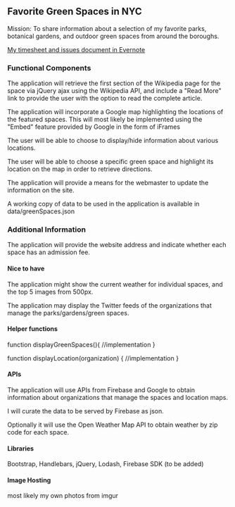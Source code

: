 ## Favorite Green Spaces in NYC
Mission: To share information about a selection of my favorite parks, botanical gardens, and outdoor green spaces from around the boroughs. 

[My timesheet and issues document in Evernote](https://www.evernote.com/shard/s141/sh/c3025c8a-356c-476d-9a7d-0f9f29615ac6/ae7af04b7ab63619)

### Functional Components

The application will retrieve the first section of the Wikipedia page for the space via jQuery ajax using the Wikipedia API, and include a "Read More" link to provide the user with the option to read the complete article.

The application will incorporate a Google map highlighting the locations of the featured spaces. This will most likely be implemented using the "Embed" feature provided by Google in the form of iFrames

The user will be able to choose to display/hide information about various locations.

The user will be able to choose a specific green space and highlight its location on the map in order to retrieve directions.

The application will provide a means for the webmaster to update the information on the site.

A working copy of data to be used in the application is available in data/greenSpaces.json

### Additional Information
The application will provide the website address and indicate whether each space has an admission fee. 

#### Nice to have
The application might show the current weather for individual spaces, and the top 5 images from 500px.

The application may display the Twitter feeds of the organizations that manage the parks/gardens/green spaces.

#### Helper functions
function displayGreenSpaces(){
//implementation
}

function displayLocation(organization) {
//implementation
}

#### APIs
The application will use APIs from Firebase and Google to obtain information about organizations that manage the spaces and location maps. 

I will curate the data to be served by Firebase as json.

Optionally it will use the Open Weather Map API to obtain weather by zip code for each space.

#### Libraries
Bootstrap, Handlebars, jQuery, Lodash, Firebase SDK (to be added)

#### Image Hosting
most likely my own photos from imgur

